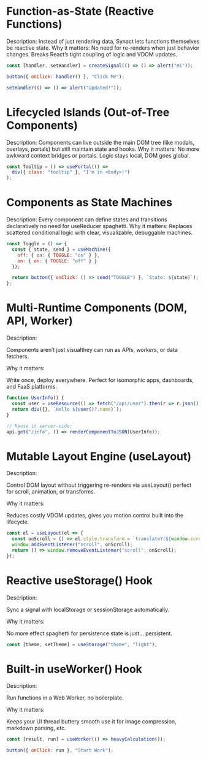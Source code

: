 # Function-as-State (Reactive Functions)
Description:
Instead of just rendering data, Synact lets functions themselves be reactive state.
Why it matters:
No need for re-renders when just behavior changes. Breaks React’s tight coupling of logic and VDOM updates.

```js
const [handler, setHandler] = createSignal(() => () => alert("Hi"));

button({ onClick: handler() }, "Click Me");

setHandler(() => () => alert("Updated!")); 
```

# Lifecycled Islands (Out-of-Tree Components)
Description:
Components can live outside the main DOM tree (like modals, overlays, portals) but still maintain state and hooks.
Why it matters:
No more awkward context bridges or portals. Logic stays local, DOM goes global.

```js
const Tooltip = () => usePortal(() =>
  div({ class: "tooltip" }, "I'm in <body>!")
);
```
# Components as State Machines

Description:
Every component can define states and transitions declaratively  no need for useReducer spaghetti.
Why it matters:
Replaces scattered conditional logic with clear, visualizable, debuggable machines.

```js
const Toggle = () => {
  const { state, send } = useMachine({
    off: { on: { TOGGLE: "on" } },
    on: { on: { TOGGLE: "off" } }
  });

  return button({ onClick: () => send("TOGGLE") }, `State: ${state}`);
};
```
# Multi-Runtime Components (DOM, API, Worker)

Description:

Components aren’t just visualthey can run as APIs, workers, or data fetchers.

Why it matters:

Write once, deploy everywhere. Perfect for isomorphic apps, dashboards, and FaaS platforms.

```js
function UserInfo() {
  const user = useResource(() => fetch("/api/user").then(r => r.json()));
  return div({}, `Hello ${user()?.name}`);
}

// Reuse it server-side:
api.get("/info", () => renderComponentToJSON(UserInfo));
```

# Mutable Layout Engine (useLayout)
Description:

Control DOM layout without triggering re-renders via useLayout()  perfect for scroll, animation, or transforms.

Why it matters:

Reduces costly VDOM updates, gives you motion control built into the lifecycle.

```js
const el = useLayout(el => {
  const onScroll = () => el.style.transform = `translateY(${window.scrollY}px)`;
  window.addEventListener("scroll", onScroll);
  return () => window.removeEventListener("scroll", onScroll);
});
```


# Reactive useStorage() Hook

Description:

Sync a signal with localStorage or sessionStorage automatically.

Why it matters:

No more effect spaghetti for persistence  state is just… persistent.

```js
const [theme, setTheme] = useStorage("theme", "light");
```

# Built-in useWorker() Hook

Description:

Run functions in a Web Worker, no boilerplate.

Why it matters:

Keeps your UI thread buttery smooth  use it for image compression, markdown parsing, etc.

```js
const [result, run] = useWorker(() => heavyCalculation());

button({ onClick: run }, "Start Work");
```
